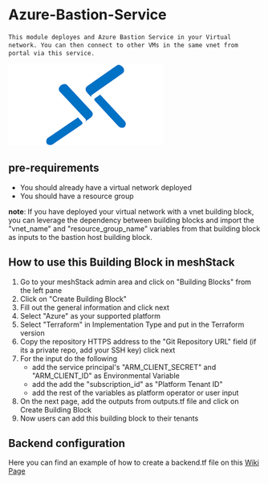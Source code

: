 # Azure-Bastion-Service
    This module deployes and Azure Bastion Service in your Virtual network. You can then connect to other VMs in the same vnet from portal via this service.
![Azure-Bastion-Service](azure-bastion-icon.png)
## pre-requirements
- You should already have a virtual network deployed
- You should have a resource group 

**note**: If you have deployed your virtual network with a vnet building block, you can leverage the dependency between building blocks and import the "vnet_name" and "resource_group_name" variables from that building block as inputs to the bastion host building block.

## How to use this Building Block in meshStack 

1. Go to your meshStack admin area and click on "Building Blocks" from the left pane
2. Click on "Create Building Block"
3. Fill out the general information and click next
4. Select "Azure" as your supported platform 
5. Select "Terraform" in Implementation Type and put in the Terraform version
6. Copy the repository HTTPS address to the "Git Repository URL" field (if its a private repo, add your SSH key) click next
7. For the input do the following
    - add the service principal's "ARM_CLIENT_SECRET" and "ARM_CLIENT_ID" as Environmental Variable
    - add the add the "subscription_id" as "Platform Tenant ID"
    - add the rest of the variables as platform operator or user input
8. On the next page, add the outputs from outputs.tf file and click on Create Building Block
9. Now users can add this building block to their tenants

## Backend configuration
Here you can find an example of how to create a backend.tf file on this [Wiki Page](https://github.com/meshcloud/building-blocks/wiki/%5BUser-Guide%5D-Setting-up-the-Backend-for-terraform-state#how-to-configure-backendtf-file-for-these-providers)